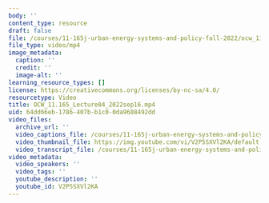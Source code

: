 ```yaml
---
body: ''
content_type: resource
draft: false
file: /courses/11-165j-urban-energy-systems-and-policy-fall-2022/ocw_11165_lecture04_2022sep16_360p_16_9.mp4
file_type: video/mp4
image_metadata:
  caption: ''
  credit: ''
  image-alt: ''
learning_resource_types: []
license: https://creativecommons.org/licenses/by-nc-sa/4.0/
resourcetype: Video
title: OCW_11.165_Lecture04_2022sep16.mp4
uid: 64dd66eb-1786-407b-b1c0-0da9688492dd
video_files:
  archive_url: ''
  video_captions_file: /courses/11-165j-urban-energy-systems-and-policy-fall-2022/1ih6Tw5DPfeoppSAAnJUqQ7ExLW48tOo8_transcript.webvtt
  video_thumbnail_file: https://img.youtube.com/vi/V2P5SXVl2KA/default.jpg
  video_transcript_file: /courses/11-165j-urban-energy-systems-and-policy-fall-2022/1ih6Tw5DPfeoppSAAnJUqQ7ExLW48tOo8_transcript.pdf
video_metadata:
  video_speakers: ''
  video_tags: ''
  youtube_description: ''
  youtube_id: V2P5SXVl2KA
---
```


